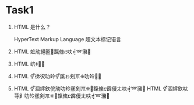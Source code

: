 # Task1
1. HTML 是什么？

    HyperText Markup Language 超文本标记语言

2. HTML 㛇劥絕匬霼絛ⴀ呋⢾➿瀦

3. HTML 岤ꅺ

4. HTML ⚥<head></head>㣢鿈叻皊⚥鿪ゎ剣ㆭ❈叻皊

5. HTML ⚥涸䌢欽俒劥叻皊鿪剣ㆭ❈霼絛ⴀ霹僈ㄤ呋⢾➿瀦 HTML ⚥涸䌢欽呔䒭⻊叻皊鿪剣ㆭ❈霼絛ⴀ霹僈ㄤ呋⢾➿瀦